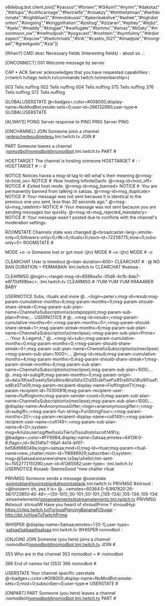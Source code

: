 

v8debug.bot.client.join(["#yassuo","#forsen","#l34um1","#nymn","#dakotaz","#drlupo","#cohhcarnage","#fextralife","#cloakzy","#timthetatman","#iwilldominate","#nightblue3","#mendokusaii","#jakenbakelive","#ashek","#highdistortion","#singsing","#kinggothalion","#joshog","#zizaran","#ephey","#tejbz","#yelo","#maddy","#kingjae","#waifugate","#tommo","#amaz","#b0aty","#moonmoon_ow","#methodjosh","#yogscast","#roshtein","#symfuhny","#drdisrespect","#xqcow","#twitchrivals","#lirik","#castro_1021","#imaqtpie","#mongraal","#greekgodx","#zai"])


[When?]
CMD           desc
Necessary fields <Dynamic fields> (Interesting fields) - about so
...

[ONCONNECT]
001           Welcome message by server

CAP * ACK     Server acknowledges that you have requested capabilities
:(<twitch.tv/tags twitch.tv/commands twitch.tv/membership>)

003           Tells nuffing
002           Tells nuffing
004           Tells nuffing
375           Tells nuffing
376           Tells nuffing
372           Tells nuffing

GLOBALUSERSTATE
@<badges=;color=#008000;display-name=NoModBot;emote-sets=0;user-id=266132990;user-type=> GLOBALUSERSTATE

[ALWAYS]
PONG          Server response to PING
PING          Server PING

[ONCHANNEL]
JOIN          Someone joins a channel
:<redesu!redesu@redesu>.tmi.twitch.tv JOIN #<vadikus007>

PART          Someone leaves a channel
:<nomodbot!nomodbot@nomodbot>.tmi.twitch.tv PART #<vadikus007>

HOSTTARGET    The channel is hosting someone
HOSTTARGET #<vadikus007> :<infinitegachi> -
HOSTTARGET #<satsaa> :- 0

NOTICE        Notices havea a msg-id tag to tell what's their meaning
@<msg-id=host_on> NOTICE #<vadikus007> :Now hosting InfiniteGachi.
@<msg-id=host_off> NOTICE #<satsaa> :Exited host mode.
@<msg-id=msg_banned> NOTICE #<satsaa> :You are permanently banned from talking in satsaa.
@<msg-id=msg_duplicate> NOTICE #<satsaa> :Your message was not sent because it is identical to the previous one you sent, less than 30 seconds ago."
@<msg-id=msg_ratelimit> NOTICE #<satsaa> :Your message was not sent because you are sending messages too quickly.
@<msg-id=msg_rejected_mandatory> NOTICE #<satsaa> :Your message wasn't posted due to conflicts with the channel's moderation settings.

ROOMSTATE     Channels state was changed
@<broadcaster-lang=;emote-only=0;followers-only=0;r9k=0;rituals=0;room-id=72256775;slow=0;subs-only=0> ROOMSTATE #<vadikus007>

MODE          +o -o Someone lost or got mod
:(jtv) MODE #<zfg1> +o <swordlesslink>
:(jtv) MODE #<zfg1> -o <swordlesslink>

CLEARCHAT     User is timedout
@<ban-duration=600> CLEARCHAT #<sodapoppin> :<invalidus>
@ NO BAN DURATION = PERMABAN :tmi.twitch.tv CLEARCHAT #satsaa :<user>

CLEARMSG
@login=<prestodotexe>;<target-msg-id=8588ea5c-05d6-4cfb-8ab7-e6f70df98bec>; :tmi.twitch.tv CLEARMSG #<joshog> :YUM YUM YUM KRAAABER BABY

USERNOTICE    Subs, rituals and more
@...<login=peter>;msg-id=resub;msg-param-cumulative-months=6;msg-param-months=0;msg-param-should-share-streak=0;msg-param-sub-plan-name=Channel\sSubscription\s(sodapoppin);msg-param-sub-plan=Prime;... USERNOTICE #<sodapoppin>
@...<msg-id=resub>;<msg-param-cumulative-months=6>;<msg-param-months=0>;<msg-param-should-share-streak=1>;msg-param-streak-months=6;msg-param-sub-plan-name=Channel\sSubscription\s(meclipse);<msg-param-sub-plan=Prime> ... :Your A Legend.."
@...<msg-id=sub>;msg-param-cumulative-months=0;msg-param-months=0;<msg-param-should-share-streak=0>;msg-param-sub-plan-name=Channel\sSubscription\s(meclipse);<msg-param-sub-plan=1000>;...
@msg-id=resub;msg-param-cumulative-months=4;msg-param-months=0;msg-param-should-share-streak=1;msg-param-streak-months=4;msg-param-sub-plan-name=Channel\sSubscription\s(meclipse);msg-param-sub-plan=1000;...
@...msg-id=subgift;msg-param-months=0;msg-param-origin-id=da\s39\sa3\see\s5e\s6b\s4b\s0d\s32\s55\sbf\sef\s95\s60\s18\s90\saf\sd8\s07\s09;msg-param-recipient-display-name=FluffingtonTV;msg-param-recipient-id=70300918;msg-param-recipient-user-name=fluffingtontv;msg-param-sender-count=0;msg-param-sub-plan-name=Channel\sSubscription\s(meclipse);msg-param-sub-plan=1000;...
@display-name=AnAnonymousGifter;<login=ananonymousgifter>;<msg-id=subgift>;<msg-param-fun-string=FunStringFour>;<msg-param-months=20>;<sg-param-recipient-display-name=colt149>;<msg-param-recipient-user-name=colt149>;<msg-param-sub-plan-name=8=D>;system-msg=An\s<anonymous>\suser\sgifted\sa\sTier\s1\ssub\sto\scolt149!\s;
@badges=;color=#FF69B4;display-name=Satsaa;emotes=64138:0-8;flags=;id=3b314fa7-06af-4e14-bf07-bd58d686049a;login=satsaa;mod=0;msg-id=ritual;msg-param-ritual-name=new_chatter;room-id=116888929;subscriber=0;system-msg=@Satsaa\sis\snew\shere.\sSay\shello!;tmi-sent-ts=1552772151290;user-id=61365582;user-type= :tmi.twitch.tv USERNOTICE #ssaab :SeemsGood
^new chatter ritual

PRIVMSG       Someone sends a message
@userstate :<poiintxblank!poiintxblank@poiintxblank>.tmi.twitch.tv PRIVMSG #shroud :<@hunzerrr oh, yea it is>
@...<emotes=60364:0-6/997820:26-36/1723850:40-48>;<flags>=[50-101]:,50-101:,50-101:,[105-134]:,105-134:,105-134: :streamelements!streamelements@streamelements.tmi.twitch.tv PRIVMSG #shroud :shroudW Have you heard of shroudPrime ? shroudHyp https://clips.twitch.tv/FuriousPiercingBananaPJSugar - http://bit.ly/HowToTwitchPrime

WHISPER
@display-name=Satsaa;emotes=1:[0-1];user-type= :<satsaa!satsaa@satsaa>.tmi.twitch.tv WHISPER nomodbot :<message>

[ONJOIN]
JOIN          Someone (you here) joins a channel
:nomodbot!nomodbot@nomodbot.tmi.twitch.tv JOIN #<vadikus007>

353           Who are in the channel
353 nomodbot = #<vadikus007> :nomodbot

366           End of names list (353)
366 nomodbot #<vadikus007>


USERSTATE     Your channel specific userstate
@<badges=;color=#008000;display-name=NoModBot;emote-sets=0;mod=0;subscriber=0;user-type=> USERSTATE #<vadikus007>

[ONPART]
PART          Someone (you here) leaves a channel
:nomodbot!nomodbot@nomodbot.tmi.twitch.tv PART #<vadikus007>